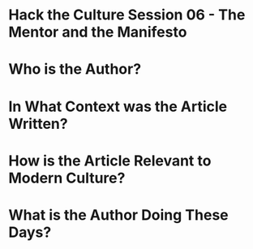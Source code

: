 # Hack the Culture Session 06 - The Mentor and the Manifesto
# Who is the Author?
# In What Context was the Article Written?
# How is the Article Relevant to Modern Culture?
# What is the Author Doing These Days?
